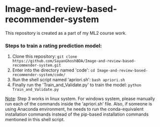 # Image-and-review-based-recommender-system
This repository is created as a part of my ML2 course work.


### Steps to train a rating prediction model:
1.	Clone this repository:
    ```git clone https://github.com/SayanGhoshBDA/Image-and-review-based-recommender-system.git```
2.	Enter into the directory named 'code':
    ```cd Image-and-review-based-recommender-system/code/```
3.	Run the shell script named 'apriori.sh':
    ```bash apriori.sh```
4.	Finally run the 'Train_and_Validate.py' to train the model:
    ```python Train_and_Validate.py```

<ins>Note</ins>: Step 3 works in linux system.  For windows system, please manually run each of the commands inside the 'apriori.sh' file.  Also, if someone is using Anaconda environment, he needs to run the conda-equivalent installation commands instead of the pip-based installation commands mentioned in this shell script.
